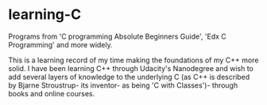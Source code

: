 # learning-C
Programs from 'C programming Absolute Beginners Guide', 'Edx C Programming' and more widely.

This is a learning record of my time making the foundations of my C++ more solid. I have been learning C++ through Udacity's Nanodegree and wish to add several layers of knowledge to the underlying C (as C++ is described by Bjarne Stroustrup- its inventor- as being 'C with Classes')- through books and online courses.
